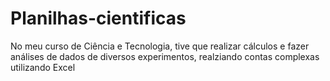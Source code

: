 # Planilhas-cientificas

No meu curso de Ciência e Tecnologia, tive que realizar cálculos e fazer análises de dados de diversos experimentos, realziando contas complexas utilizando Excel
